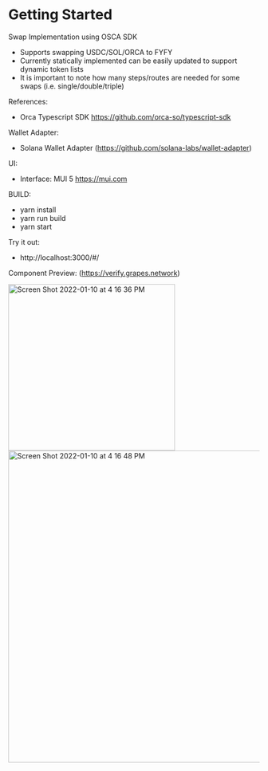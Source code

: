 # Getting Started 
Swap Implementation using OSCA SDK

- Supports swapping USDC/SOL/ORCA to FYFY
- Currently statically implemented can be easily updated to support dynamic token lists
- It is important to note how many steps/routes are needed for some swaps (i.e. single/double/triple)

References:
- Orca Typescript SDK https://github.com/orca-so/typescript-sdk

Wallet Adapter:
- Solana Wallet Adapter (https://github.com/solana-labs/wallet-adapter)

UI:
- Interface: MUI 5 https://mui.com

BUILD:
- yarn install
- yarn run build
- yarn start

Try it out:
- http://localhost:3000/#/

Component Preview: (https://verify.grapes.network)

<img width="334" alt="Screen Shot 2022-01-10 at 4 16 36 PM" src="https://user-images.githubusercontent.com/13381905/148781032-f9317acd-f233-4bea-b041-71564ce22095.png">
<img width="626" alt="Screen Shot 2022-01-10 at 4 16 48 PM" src="https://user-images.githubusercontent.com/13381905/148781042-8e73333e-75a5-45e6-8e73-316ceaa62808.png">
